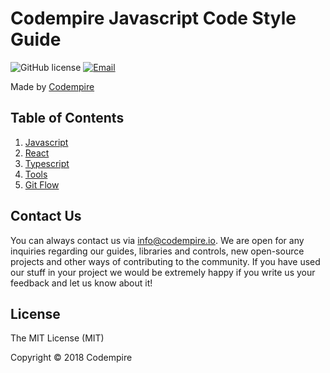 # Codempire Javascript Code Style Guide

![GitHub license](<https://cocoapod-badges.herokuapp.com/l/VegaScrollFlowLayout/badge.(png|svg)>)
[![Email](https://img.shields.io/badge/contact-Codempire_-blue.svg?style=flat)](mailto:info@codempire.io)

Made by [Codempire](http://codempire.io/)

## Table of Contents

1. [Javascript](docs/javascript.md)
2. [React](docs/react/README.md)
3. [Typescript](docs/typings.md)
4. [Tools](docs/tools.md)
5. [Git Flow](docs/git.md)

## Contact Us

You can always contact us via info@codempire.io. We are open for any inquiries regarding our guides, libraries and controls, new open-source projects and other ways of contributing to the community. If you have used our stuff in your project we would be extremely happy if you write us your feedback and let us know about it!

## License

The MIT License (MIT)

Copyright © 2018 Codempire
